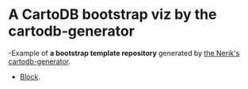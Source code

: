 # A CartoDB bootstrap viz by the cartodb-generator

-Example of **a bootstrap template repository** generated by [the Nerik's cartodb-generator](https://github.com/nerik/generator-cartodb). 

- [Block](http://bl.ocks.org/ramiroaznar/e5e3b14dcacf5f67211c).
